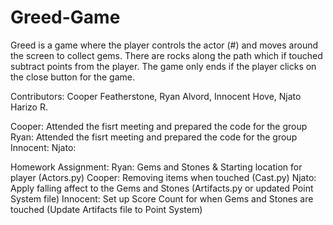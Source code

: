 # Greed-Game

Greed is a game where the player controls the actor (#) and moves around the screen to collect gems. There are rocks along the path which if touched subtract points from the player. The game only ends if the player clicks on the close button for the game.

Contributors: Cooper Featherstone, Ryan Alvord, Innocent Hove, Njato Harizo R.

Cooper: Attended the fisrt meeting and prepared the code for the group
Ryan: Attended the fisrt meeting and prepared the code for the group
Innocent:
Njato:


Homework Assignment:
Ryan: Gems and Stones & Starting location for player (Actors.py)
Cooper: Removing items when touched (Cast.py)
Njato: Apply falling affect to the Gems and Stones (Artifacts.py or updated Point System file)
Innocent: Set up Score Count for when Gems and Stones are touched (Update Artifacts file to Point System)
